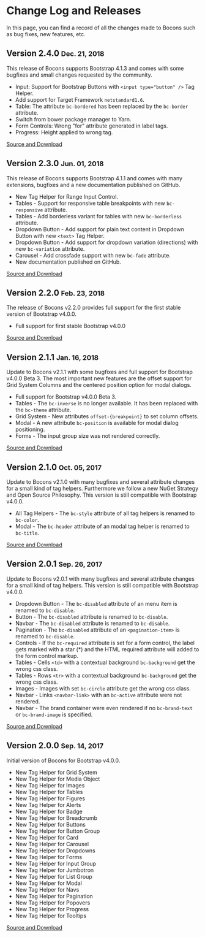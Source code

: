 # Change Log and Releases

In this page, you can find a record of all the changes made to Bocons such as bug fixes, new features, etc.

## Version 2.4.0 <small class="release-date">Dec. 21, 2018</small>

This release of Bocons supports Bootstrap 4.1.3 and comes with some bugfixes and small changes requested by the community.

<ul class="changelog">
    <li class="ch-added">Input: Support for Bootstrap Buttons with <code>&lt;input type="button" /&gt;</code> Tag Helper.</li>
    <li class="ch-added">Add support for Target Framework <code>netstandard1.6</code>.</li>
    <li class="ch-changed">Table: The attribute <code>bc-bordered</code> has been replaced by the <code>bc-border</code> attribute.</li>
    <li class="ch-changed">Switch from bower package manager to Yarn.</li>
    <li class="ch-fixed">Form Controls: Wrong "for" attribute generated in label tags.</li>
    <li class="ch-fixed">Progress: Height applied to wrong tag.</li>
</ul>

<a href="https://www.nuget.org/packages/BSolutions.Bocons/2.4.0" class="btn btn-info">
    <i class="fa fa-link"></i> Source and Download
</a>

## Version 2.3.0 <small class="release-date">Jun. 01, 2018</small>

This release of Bocons supports Bootstrap 4.1.1 and comes with many extensions, bugfixes and a new documentation published on GitHub.

<ul class="changelog">
    <li class="ch-added">New Tag Helper for Range Input Control.</li>
    <li class="ch-added">Tables - Support for responsive table breakpoints with new <code>bc-responsive</code> attribute.</li>
    <li class="ch-added">Tables - Add borderless variant for tables with new <code>bc-borderless</code> attribute.</li>
    <li class="ch-added">Dropdown Button - Add support for plain text content in Dropdown Button with new <code>&lt;text&gt;</code> Tag Helper.</li>
    <li class="ch-added">Dropdown Button - Add support for dropdown variation (directions) with new <code>bc-variation</code> attribute.</li>
    <li class="ch-added">Carousel - Add crossfade support with new <code>bc-fade</code> attribute.</li>
    <li class="ch-changed">New documentation published on GitHub.</li>
</ul>

<a href="https://www.nuget.org/packages/BSolutions.Bocons/2.3.0" class="btn btn-info">
    <i class="fa fa-link"></i> Source and Download
</a>

## Version 2.2.0 <small class="release-date">Feb. 23, 2018</small>

The release of Bocons v2.2.0 provides full support for the first stable version of Bootstrap v4.0.0.

<ul class="changelog">
    <li class="ch-changed">Full support for first stable Bootstrap v4.0.0</li>
</ul>

<a href="https://www.nuget.org/packages/BSolutions.Bocons/2.2.0" class="btn btn-info">
    <i class="fa fa-link"></i> Source and Download
</a>

## Version 2.1.1 <small class="release-date">Jan. 16, 2018</small>

Update to Bocons v2.1.1 with some bugfixes and full support for Bootstrap v4.0.0 Beta 3. The most important new features are the offset support for Grid System Columns and the centered position option for modal dialogs.

<ul class="changelog">
    <li class="ch-changed">Full support for Bootstrap v4.0.0 Beta 3.</li>
    <li class="ch-changed">Tables - The <code>bc-inverse</code> is no longer available. It has been replaced with the <code>bc-theme</code> attribute.</li>
    <li class="ch-added">Grid System - New attributes <code>offset-{breakpoint}</code> to set column offsets.</li>
    <li class="ch-added">Modal - A new attribute <code>bc-position</code> is available for modal dialog positioning.</li>
    <li class="ch-fixed">Forms - The input group size was not rendered correctly.</li>
</ul>

<a href="https://www.nuget.org/packages/BSolutions.Bocons/2.1.1" class="btn btn-info">
    <i class="fa fa-link"></i> Source and Download
</a>

## Version 2.1.0 <small class="release-date">Oct. 05, 2017</small>

Update to Bocons v2.1.0 with many bugfixes and several attribute changes for a small kind of tag helpers. Furthermore we follow a new NuGet Strategy and Open Source Philosophy. This version is still compatible with Bootstrap v4.0.0.

<ul class="changelog">
    <li class="ch-changed">All Tag Helpers - The <code>bc-style</code> attribute of all tag helpers is renamed to <code>bc-color</code>.</li>
    <li class="ch-changed">Modal - The <code>bc-header</code> attribute of an modal tag helper is renamed to <code>bc-title</code>.</li>
</ul>

<a href="https://www.nuget.org/packages/BSolutions.Bocons/2.1.0" class="btn btn-info">
    <i class="fa fa-link"></i> Source and Download
</a>

## Version 2.0.1 <small class="release-date">Sep. 26, 2017</small>

Update to Bocons v2.0.1 with many bugfixes and several attribute changes for a small kind of tag helpers. This version is still compatible with Bootstrap v4.0.0.

<ul class="changelog">
    <li class="ch-changed">Dropdown Button - The <code>bc-disabled</code> attribute of an menu item is renamed to <code>bc-disable</code>.</li>
    <li class="ch-changed">Button - The <code>bc-disabled</code> attribute is renamed to <code>bc-disable</code>.</li>
    <li class="ch-changed">Navbar - The <code>bc-disabled</code> attribute is renamed to <code>bc-disable</code>.</li>
    <li class="ch-changed">Pagination - The <code>bc-disabled</code> attribute of an <code>&lt;pagination-item&gt;</code> is renamed to <code>bc-disable</code>.</li>
    <li class="ch-updated">Controls - If the <code>bc-required</code> attribute is set for a form control, the label gets marked with a star (*) and the HTML required attribute will added to the form control markup.</li>
    <li class="ch-fixed">Tables - Cells <code>&lt;td&gt;</code> with a contextual background <code>bc-background</code> get the wrong css class.</li>
    <li class="ch-fixed">Tables - Rows <code>&lt;tr&gt;</code> with a contextual background <code>bc-background</code> get the wrong css class.</li>
    <li class="ch-fixed">Images - Images with set <code>bc-circle</code> attribute get the wrong css class.</li>
    <li class="ch-fixed">Navbar - Links <code>&lt;navbar-link&gt;</code> with an <code>bc-active</code> attribute were not rendered.</li>
    <li class="ch-fixed">Navbar - The brand container were even rendered if no <code>bc-brand-text</code> or <code>bc-brand-image</code> is specified.</li>
</ul>

<a href="https://www.nuget.org/packages/BSolutions.Bocons/2.0.1" class="btn btn-info">
    <i class="fa fa-link"></i> Source and Download
</a>

## Version 2.0.0 <small class="release-date">Sep. 14, 2017</small>

Initial version of Bocons for Bootstrap v4.0.0.

<ul class="changelog">
    <li class="ch-added">New Tag Helper for Grid System</li>
    <li class="ch-added">New Tag Helper for Media Object</li>
    <li class="ch-added">New Tag Helper for Images</li>
    <li class="ch-added">New Tag Helper for Tables</li>
    <li class="ch-added">New Tag Helper for Figures</li>
    <li class="ch-added">New Tag Helper for Alerts</li>
    <li class="ch-added">New Tag Helper for Badge</li>
    <li class="ch-added">New Tag Helper for Breadcrumb</li>
    <li class="ch-added">New Tag Helper for Buttons</li>
    <li class="ch-added">New Tag Helper for Button Group</li>
    <li class="ch-added">New Tag Helper for Card</li>
    <li class="ch-added">New Tag Helper for Carousel</li>
    <li class="ch-added">New Tag Helper for Dropdowns</li>
    <li class="ch-added">New Tag Helper for Forms</li>
    <li class="ch-added">New Tag Helper for Input Group</li>
    <li class="ch-added">New Tag Helper for Jumbotron</li>
    <li class="ch-added">New Tag Helper for List Group</li>
    <li class="ch-added">New Tag Helper for Modal</li>
    <li class="ch-added">New Tag Helper for Navs</li>
    <li class="ch-added">New Tag Helper for Pagination</li>
    <li class="ch-added">New Tag Helper for Popovers</li>
    <li class="ch-added">New Tag Helper for Progress</li>
    <li class="ch-added">New Tag Helper for Tooltips</li>
</ul>

<a href="https://www.nuget.org/packages/BSolutions.Bocons/2.0.0" class="btn btn-info">
    <i class="fa fa-link"></i> Source and Download
</a>